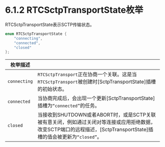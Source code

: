 # 6.1.2 RTCSctpTransportState枚举

RTCSctpTransportState表示SCTP传输状态。

```java
enum RTCSctpTransportState {
    "connecting",
    "connected",
    "closed"
};
```

| 枚举描述     |                                                              |
| ------------ | ------------------------------------------------------------ |
| `connecting` | `RTCSctpTransport`正在协商一个关联。这是当`RTCSctpTransport`被创建时[SctpTransportState]插槽的初始状态。 |
| `connected`  | 当协商完成后，会出现一个更新[SctpTransportState]插槽为`“connected”`的任务。 |
| `closed`     | 当接收到SHUTDOWN或者ABORT时，或是SCTP关联被有意关闭，例如通过关闭对等连接或应用拒绝数据，改变SCTP端口的远程描述，[SctpTransportState]插槽的值会被更新为`“closed”`。 |

